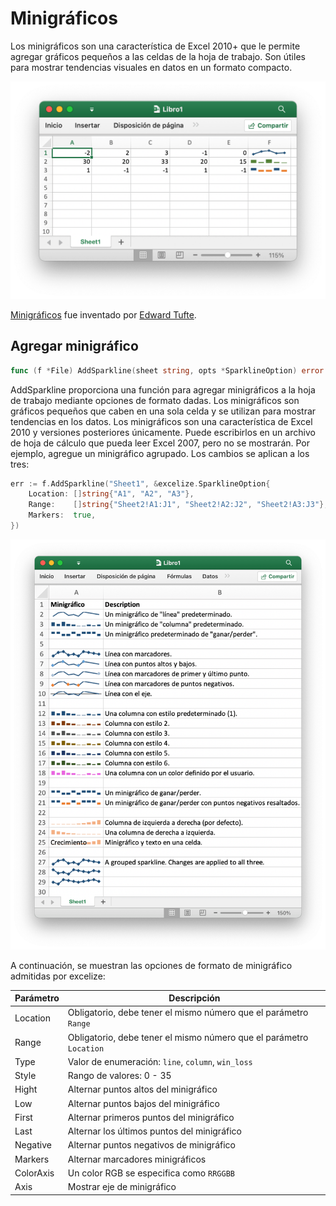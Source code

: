 # Minigráficos

Los minigráficos son una característica de Excel 2010+ que le permite agregar gráficos pequeños a las celdas de la hoja de trabajo. Son útiles para mostrar tendencias visuales en datos en un formato compacto.

<p align="center"><img width="612" src="./images/sparkline_01.png" alt="crear minigráficos con excelize usando Go"></p>

[Minigráficos](https://en.wikipedia.org/wiki/Sparklines) fue inventado por [Edward Tufte](https://es.wikipedia.org/wiki/Edward_Tufte).

## Agregar minigráfico

```go
func (f *File) AddSparkline(sheet string, opts *SparklineOption) error
```

AddSparkline proporciona una función para agregar minigráficos a la hoja de trabajo mediante opciones de formato dadas. Los minigráficos son gráficos pequeños que caben en una sola celda y se utilizan para mostrar tendencias en los datos. Los minigráficos son una característica de Excel 2010 y versiones posteriores únicamente. Puede escribirlos en un archivo de hoja de cálculo que pueda leer Excel 2007, pero no se mostrarán. Por ejemplo, agregue un minigráfico agrupado. Los cambios se aplican a los tres:

```go
err := f.AddSparkline("Sheet1", &excelize.SparklineOption{
    Location: []string{"A1", "A2", "A3"},
    Range:    []string{"Sheet2!A1:J1", "Sheet2!A2:J2", "Sheet2!A3:J3"},
    Markers:  true,
})
```

<p align="center"><img width="731" src="./images/sparkline_02.png" alt="crear minigráficos con excelize usando Go"></p>

A continuación, se muestran las opciones de formato de minigráfico admitidas por excelize:

Parámetro | Descripción
---|---
Location  | Obligatorio, debe tener el mismo número que el parámetro `Range`
Range     | Obligatorio, debe tener el mismo número que el parámetro `Location`
Type      | Valor de enumeración: `line`, `column`, `win_loss`
Style     | Rango de valores: 0 - 35
Hight     | Alternar puntos altos del minigráfico
Low       | Alternar puntos bajos del minigráfico
First     | Alternar primeros puntos del minigráfico
Last      | Alternar los últimos puntos del minigráfico
Negative  | Alternar puntos negativos de minigráfico
Markers   | Alternar marcadores minigráficos
ColorAxis | Un color RGB se especifica como `RRGGBB`
Axis      | Mostrar eje de minigráfico
